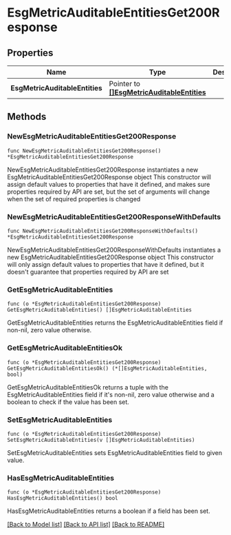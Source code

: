 # EsgMetricAuditableEntitiesGet200Response

## Properties

Name | Type | Description | Notes
------------ | ------------- | ------------- | -------------
**EsgMetricAuditableEntities** | Pointer to [**[]EsgMetricAuditableEntities**](EsgMetricAuditableEntities.md) |  | [optional] 

## Methods

### NewEsgMetricAuditableEntitiesGet200Response

`func NewEsgMetricAuditableEntitiesGet200Response() *EsgMetricAuditableEntitiesGet200Response`

NewEsgMetricAuditableEntitiesGet200Response instantiates a new EsgMetricAuditableEntitiesGet200Response object
This constructor will assign default values to properties that have it defined,
and makes sure properties required by API are set, but the set of arguments
will change when the set of required properties is changed

### NewEsgMetricAuditableEntitiesGet200ResponseWithDefaults

`func NewEsgMetricAuditableEntitiesGet200ResponseWithDefaults() *EsgMetricAuditableEntitiesGet200Response`

NewEsgMetricAuditableEntitiesGet200ResponseWithDefaults instantiates a new EsgMetricAuditableEntitiesGet200Response object
This constructor will only assign default values to properties that have it defined,
but it doesn't guarantee that properties required by API are set

### GetEsgMetricAuditableEntities

`func (o *EsgMetricAuditableEntitiesGet200Response) GetEsgMetricAuditableEntities() []EsgMetricAuditableEntities`

GetEsgMetricAuditableEntities returns the EsgMetricAuditableEntities field if non-nil, zero value otherwise.

### GetEsgMetricAuditableEntitiesOk

`func (o *EsgMetricAuditableEntitiesGet200Response) GetEsgMetricAuditableEntitiesOk() (*[]EsgMetricAuditableEntities, bool)`

GetEsgMetricAuditableEntitiesOk returns a tuple with the EsgMetricAuditableEntities field if it's non-nil, zero value otherwise
and a boolean to check if the value has been set.

### SetEsgMetricAuditableEntities

`func (o *EsgMetricAuditableEntitiesGet200Response) SetEsgMetricAuditableEntities(v []EsgMetricAuditableEntities)`

SetEsgMetricAuditableEntities sets EsgMetricAuditableEntities field to given value.

### HasEsgMetricAuditableEntities

`func (o *EsgMetricAuditableEntitiesGet200Response) HasEsgMetricAuditableEntities() bool`

HasEsgMetricAuditableEntities returns a boolean if a field has been set.


[[Back to Model list]](../README.md#documentation-for-models) [[Back to API list]](../README.md#documentation-for-api-endpoints) [[Back to README]](../README.md)


